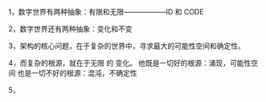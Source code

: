 1，数字世界有两种抽象：有限和无限——————ID 和 CODE

2，数字世界还有两种抽象：变化和不变

3，架构的核心问题，在于复杂的世界中，寻求最大的可能性空间和确定性。

4，而复杂的根源，就在于无限 的  变化。
        他既是一切好的根源：涌现，可能性空间
        也是一切不好的根源：混沌，不确定性

5，